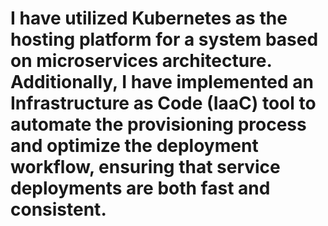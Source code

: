 # I have utilized Kubernetes as the hosting platform for a system based on microservices architecture. Additionally, I have implemented an Infrastructure as Code (IaaC) tool to automate the provisioning process and optimize the deployment workflow, ensuring that service deployments are both fast and consistent.
